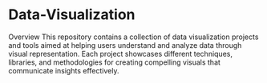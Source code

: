 # Data-Visualization
Overview
This repository contains a collection of data visualization projects and tools aimed at helping users understand and analyze data through visual representation. Each project showcases different techniques, libraries, and methodologies for creating compelling visuals that communicate insights effectively.
